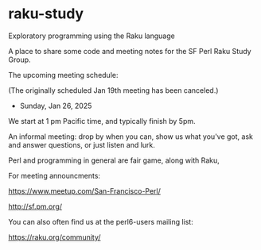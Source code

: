 # raku-study
Exploratory programming using the Raku language

A place to share some code and meeting notes for the SF Perl Raku Study Group.

The upcoming meeting schedule:

(The originally scheduled Jan 19th meeting has been canceled.)

* Sunday, Jan 26, 2025

We start at 1 pm Pacific time, and typically finish by 5pm.


An informal meeting: drop by when you can, show us what you've got,
ask and answer questions, or just listen and lurk.

Perl and programming in general are fair game, along with Raku, 


For meeting announcments:

  https://www.meetup.com/San-Francisco-Perl/

  http://sf.pm.org/

You can also often find us at the perl6-users mailing list:

  https://raku.org/community/
